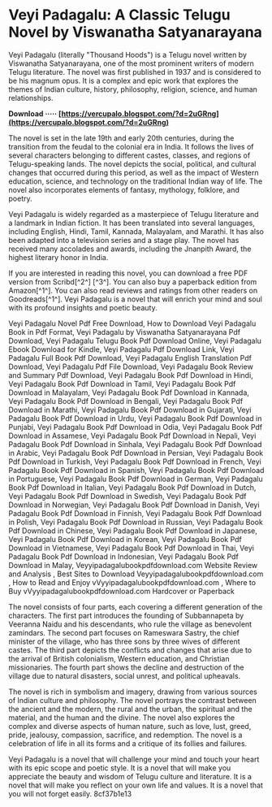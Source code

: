 
 
# Veyi Padagalu: A Classic Telugu Novel by Viswanatha Satyanarayana
 
Veyi Padagalu (literally "Thousand Hoods") is a Telugu novel written by Viswanatha Satyanarayana, one of the most prominent writers of modern Telugu literature. The novel was first published in 1937 and is considered to be his magnum opus. It is a complex and epic work that explores the themes of Indian culture, history, philosophy, religion, science, and human relationships.
 
**Download ····· [https://vercupalo.blogspot.com/?d=2uGRng](https://vercupalo.blogspot.com/?d=2uGRng)**


 
The novel is set in the late 19th and early 20th centuries, during the transition from the feudal to the colonial era in India. It follows the lives of several characters belonging to different castes, classes, and regions of Telugu-speaking lands. The novel depicts the social, political, and cultural changes that occurred during this period, as well as the impact of Western education, science, and technology on the traditional Indian way of life. The novel also incorporates elements of fantasy, mythology, folklore, and poetry.
 
Veyi Padagalu is widely regarded as a masterpiece of Telugu literature and a landmark in Indian fiction. It has been translated into several languages, including English, Hindi, Tamil, Kannada, Malayalam, and Marathi. It has also been adapted into a television series and a stage play. The novel has received many accolades and awards, including the Jnanpith Award, the highest literary honor in India.
 
If you are interested in reading this novel, you can download a free PDF version from Scribd[^2^] [^3^]. You can also buy a paperback edition from Amazon[^1^]. You can also read reviews and ratings from other readers on Goodreads[^1^]. Veyi Padagalu is a novel that will enrich your mind and soul with its profound insights and poetic beauty.
 
Veyi Padagalu Novel Pdf Free Download,  How to Download Veyi Padagalu Book in Pdf Format,  Veyi Padagalu by Viswanatha Satyanarayana Pdf Download,  Veyi Padagalu Telugu Book Pdf Download Online,  Veyi Padagalu Ebook Download for Kindle,  Veyi Padagalu Pdf Download Link,  Veyi Padagalu Full Book Pdf Download,  Veyi Padagalu English Translation Pdf Download,  Veyi Padagalu Pdf File Download,  Veyi Padagalu Book Review and Summary Pdf Download,  Veyi Padagalu Book Pdf Download in Hindi,  Veyi Padagalu Book Pdf Download in Tamil,  Veyi Padagalu Book Pdf Download in Malayalam,  Veyi Padagalu Book Pdf Download in Kannada,  Veyi Padagalu Book Pdf Download in Bengali,  Veyi Padagalu Book Pdf Download in Marathi,  Veyi Padagalu Book Pdf Download in Gujarati,  Veyi Padagalu Book Pdf Download in Urdu,  Veyi Padagalu Book Pdf Download in Punjabi,  Veyi Padagalu Book Pdf Download in Odia,  Veyi Padagalu Book Pdf Download in Assamese,  Veyi Padagalu Book Pdf Download in Nepali,  Veyi Padagalu Book Pdf Download in Sinhala,  Veyi Padagalu Book Pdf Download in Arabic,  Veyi Padagalu Book Pdf Download in Persian,  Veyi Padagalu Book Pdf Download in Turkish,  Veyi Padagalu Book Pdf Download in French,  Veyi Padagalu Book Pdf Download in Spanish,  Veyi Padagalu Book Pdf Download in Portuguese,  Veyi Padagalu Book Pdf Download in German,  Veyi Padagalu Book Pdf Download in Italian,  Veyi Padagalu Book Pdf Download in Dutch,  Veyi Padagalu Book Pdf Download in Swedish,  Veyi Padagalu Book Pdf Download in Norwegian,  Veyi Padagalu Book Pdf Download in Danish,  Veyi Padagalu Book Pdf Download in Finnish,  Veyi Padagalu Book Pdf Download in Polish,  Veyi Padagalu Book Pdf Download in Russian,  Veyi Padagalu Book Pdf Download in Chinese,  Veyi Padagalu Book Pdf Download in Japanese,  Veyi Padagalu Book Pdf Download in Korean,  Veyi Padagalu Book Pdf Download in Vietnamese,  Veyi Padagalu Book Pdf Download in Thai,  Veyi Padagalu Book Pdf Download in Indonesian,  Veyi Padagalu Book Pdf Download in Malay,  Veyyipadagalubookpdfdownload.com Website Review and Analysis ,  Best Sites to Download Veyyipadagalubookpdfdownload.com ,  How to Read and Enjoy vVyyipadagalubookpdfdownload.com ,  Where to Buy vVyyipadagalubookpdfdownload.com Hardcover or Paperback
  
The novel consists of four parts, each covering a different generation of the characters. The first part introduces the founding of Subbannapeta by Veeranna Naidu and his descendants, who rule the village as benevolent zamindars. The second part focuses on Rameswara Sastry, the chief minister of the village, who has three sons by three wives of different castes. The third part depicts the conflicts and changes that arise due to the arrival of British colonialism, Western education, and Christian missionaries. The fourth part shows the decline and destruction of the village due to natural disasters, social unrest, and political upheavals.
 
The novel is rich in symbolism and imagery, drawing from various sources of Indian culture and philosophy. The novel portrays the contrast between the ancient and the modern, the rural and the urban, the spiritual and the material, and the human and the divine. The novel also explores the complex and diverse aspects of human nature, such as love, lust, greed, pride, jealousy, compassion, sacrifice, and redemption. The novel is a celebration of life in all its forms and a critique of its follies and failures.
 
Veyi Padagalu is a novel that will challenge your mind and touch your heart with its epic scope and poetic style. It is a novel that will make you appreciate the beauty and wisdom of Telugu culture and literature. It is a novel that will make you reflect on your own life and values. It is a novel that you will not forget easily.
 8cf37b1e13
 
